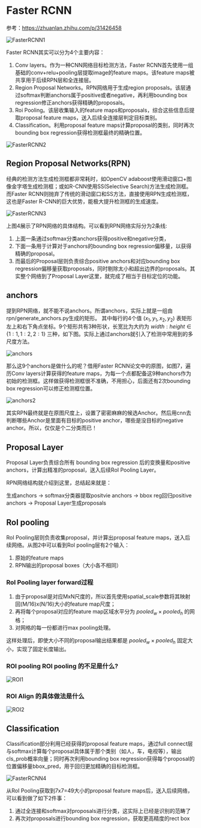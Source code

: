 # Faster RCNN 
参考：https://zhuanlan.zhihu.com/p/31426458

![FasterRCNN1](_asset/FasterRCNN1.jpg)

Faster RCNN其实可以分为4个主要内容：
1. Conv layers。作为一种CNN网络目标检测方法，Faster RCNN首先使用一组基础的conv+relu+pooling层提取image的feature maps。该feature maps被共享用于后续RPN层和全连接层。
2. Region Proposal Networks。RPN网络用于生成region proposals。该层通过softmax判断anchors属于positive或者negative，再利用bounding box regression修正anchors获得精确的proposals。
3. Roi Pooling。该层收集输入的feature maps和proposals，综合这些信息后提取proposal feature maps，送入后续全连接层判定目标类别。
4. Classification。利用proposal feature maps计算proposal的类别，同时再次bounding box regression获得检测框最终的精确位置。

![FasterRCNN2](_asset/FasterRCNN2.jpg)

## Region Proposal Networks(RPN)
经典的检测方法生成检测框都非常耗时，如OpenCV adaboost使用滑动窗口+图像金字塔生成检测框；或如R-CNN使用SS(Selective Search)方法生成检测框。而Faster RCNN则抛弃了传统的滑动窗口和SS方法，直接使用RPN生成检测框，这也是Faster R-CNN的巨大优势，能极大提升检测框的生成速度。

![FasterRCNN3](_asset/FasterRCNN3.jpg)

上图4展示了RPN网络的具体结构。可以看到RPN网络实际分为2条线:
1. 上面一条通过softmax分类anchors获得positive和negative分类，
2. 下面一条用于计算对于anchors的bounding box regression偏移量，以获得精确的proposal。
3. 而最后的Proposal层则负责综合positive anchors和对应bounding box regression偏移量获取proposals，同时剔除太小和超出边界的proposals。其实整个网络到了Proposal Layer这里，就完成了相当于目标定位的功能。
   
## anchors 
提到RPN网络，就不能不说anchors。所谓anchors，实际上就是一组由rpn/generate_anchors.py生成的矩形。
其中每行的4个值 $(x_1, y_1, x_2, y_2)$ 表矩形左上和右下角点坐标。9个矩形共有3种形状，长宽比为大约为 $width:height\in \left\{1:1, 1:2, 2:1\right\}$ 三种，如下图。实际上通过anchors就引入了检测中常用到的多尺度方法。

![anchors](_asset/anchors.jpg)

那么这9个anchors是做什么的呢？借用Faster RCNN论文中的原图，如图7，遍历Conv layers计算获得的feature maps，为每一个点都配备这9种anchors作为初始的检测框。这样做获得检测框很不准确，不用担心，后面还有2次bounding box regression可以修正检测框位置。

![anchors2](_asset/anchors2.jpg)

其实RPN最终就是在原图尺度上，设置了密密麻麻的候选Anchor。然后用cnn去判断哪些Anchor是里面有目标的positive anchor，哪些是没目标的negative anchor。所以，仅仅是个二分类而已！

## Proposal Layer

Proposal Layer负责综合所有 bounding box regression 后的变换量和positive anchors，计算出精准的proposal，送入后续RoI Pooling Layer。

RPN网络结构就介绍到这里，总结起来就是：

生成anchors -> softmax分类器提取positvie anchors -> bbox reg回归positive anchors -> Proposal Layer生成proposals

## RoI pooling
RoI Pooling层则负责收集proposal，并计算出proposal feature maps，送入后续网络。从图2中可以看到Rol pooling层有2个输入：

1. 原始的feature maps
2. RPN输出的proposal boxes（大小各不相同）

### RoI Pooling layer forward过程
1. 由于proposal是对应MxN尺度的，所以首先使用spatial_scale参数将其映射回(M/16)x(N/16)大小的feature map尺度；
2. 再将每个proposal对应的feature map区域水平分为 $pooled_w \times pooled_h$ 的网格；
3. 对网格的每一份都进行max pooling处理。

这样处理后，即使大小不同的proposal输出结果都是 $pooled_w \times pooled_h$ 固定大小，实现了固定长度输出。

### ROI pooling ROI pooling 的不足是什么?

![ROI1](_asset/ROI不足.png)

### ROI Align 的具体做法是什么

![ROI2](_asset/ROI2.png)

## Classification
Classification部分利用已经获得的proposal feature maps，通过full connect层与softmax计算每个proposal具体属于那个类别（如人，车，电视等），输出cls_prob概率向量；同时再次利用bounding box regression获得每个proposal的位置偏移量bbox_pred，用于回归更加精确的目标检测框。

![FasterRCNN4](_asset/FasterRCNN4.jpg)

从RoI Pooling获取到7x7=49大小的proposal feature maps后，送入后续网络，可以看到做了如下2件事：

1. 通过全连接和softmax对proposals进行分类，这实际上已经是识别的范畴了
2. 再次对proposals进行bounding box regression，获取更高精度的rect box


